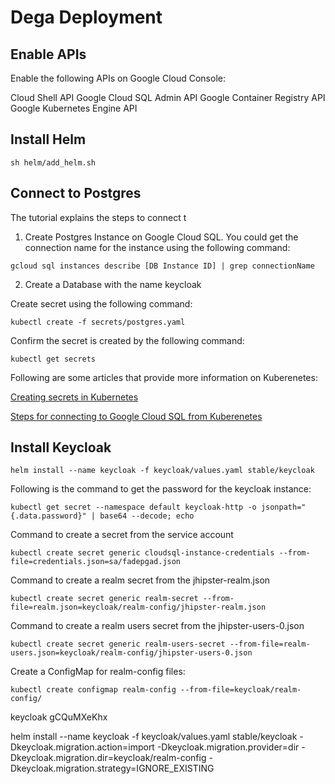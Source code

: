 # Dega Deployment

## Enable APIs

Enable the following APIs on Google Cloud Console:

Cloud Shell API
Google Cloud SQL Admin API
Google Container Registry API
Google Kubernetes Engine API

## Install Helm
```
sh helm/add_helm.sh
```

## Connect to Postgres

The tutorial explains the steps to connect t

1. Create Postgres Instance on Google Cloud SQL. You could get the connection name for the instance using the following command:
```
gcloud sql instances describe [DB Instance ID] | grep connectionName
```
2. Create a Database with the name keycloak



Create secret using the following command:

```
kubectl create -f secrets/postgres.yaml
```

Confirm the secret is created by the following command:

```
kubectl get secrets
```

Following are some articles that provide more information on Kuberenetes:

[Creating secrets in Kubernetes](https://kubernetes.io/docs/concepts/configuration/secret/)

[Steps for connecting to Google Cloud SQL from Kuberenetes](https://cloud.google.com/sql/docs/postgres/connect-kubernetes-engine)

## Install Keycloak
```
helm install --name keycloak -f keycloak/values.yaml stable/keycloak
```

Following is the command to get the password for the keycloak instance:

```
kubectl get secret --namespace default keycloak-http -o jsonpath="{.data.password}" | base64 --decode; echo
```

Command to create a secret from the service account
```
kubectl create secret generic cloudsql-instance-credentials --from-file=credentials.json=sa/fadepgad.json
```

Command to create a realm secret from the jhipster-realm.json
```
kubectl create secret generic realm-secret --from-file=realm.json=keycloak/realm-config/jhipster-realm.json
```

Command to create a realm users secret from the jhipster-users-0.json
```
kubectl create secret generic realm-users-secret --from-file=realm-users.json=keycloak/realm-config/jhipster-users-0.json
```

Create a ConfigMap for realm-config files:
```
kubectl create configmap realm-config --from-file=keycloak/realm-config/
```

keycloak gCQuMXeKhx

helm install --name keycloak -f keycloak/values.yaml stable/keycloak -Dkeycloak.migration.action=import -Dkeycloak.migration.provider=dir -Dkeycloak.migration.dir=keycloak/realm-config -Dkeycloak.migration.strategy=IGNORE_EXISTING